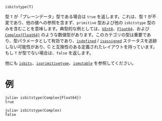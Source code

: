```
isbitstype(T)
```

型 `T` が「プレーンデータ」型である場合は `true` を返します。これは、型 `T` が不変であり、他の値への参照を含まず、`primitive` 型および他の `isbitstype` 型のみを含むことを意味します。典型的な例としては、[`UInt8`](@ref)、[`Float64`](@ref)、および [`Complex{Float64}`](@ref) のような数値型があります。このカテゴリの型は重要であり、型パラメータとして有効であり、[`isdefined`](@ref) / [`isassigned`](@ref) ステータスを追跡しない可能性があり、C と互換性のある定義されたレイアウトを持っています。もし `T` が型でない場合は、`false` を返します。

他にも [`isbits`](@ref)、[`isprimitivetype`](@ref)、[`ismutable`](@ref) を参照してください。

# 例

```jldoctest
julia> isbitstype(Complex{Float64})
true

julia> isbitstype(Complex)
false
```
